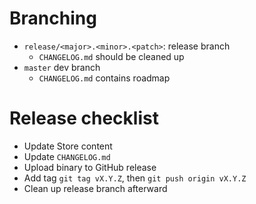 # Branching

- `release/<major>.<minor>.<patch>`: release branch
  - `CHANGELOG.md` should be cleaned up
- `master` dev branch
  - `CHANGELOG.md` contains roadmap

# Release checklist

- Update Store content
- Update `CHANGELOG.md`
- Upload binary to GitHub release
- Add tag `git tag vX.Y.Z`, then `git push origin vX.Y.Z`
- Clean up release branch afterward
